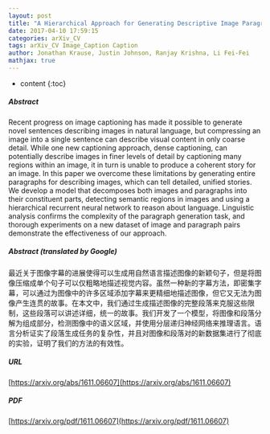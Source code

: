 ```yaml
---
layout: post
title: "A Hierarchical Approach for Generating Descriptive Image Paragraphs"
date: 2017-04-10 17:59:15
categories: arXiv_CV
tags: arXiv_CV Image_Caption Caption
author: Jonathan Krause, Justin Johnson, Ranjay Krishna, Li Fei-Fei
mathjax: true
---
```


* content
{:toc}

##### Abstract
Recent progress on image captioning has made it possible to generate novel sentences describing images in natural language, but compressing an image into a single sentence can describe visual content in only coarse detail. While one new captioning approach, dense captioning, can potentially describe images in finer levels of detail by captioning many regions within an image, it in turn is unable to produce a coherent story for an image. In this paper we overcome these limitations by generating entire paragraphs for describing images, which can tell detailed, unified stories. We develop a model that decomposes both images and paragraphs into their constituent parts, detecting semantic regions in images and using a hierarchical recurrent neural network to reason about language. Linguistic analysis confirms the complexity of the paragraph generation task, and thorough experiments on a new dataset of image and paragraph pairs demonstrate the effectiveness of our approach.

##### Abstract (translated by Google)
最近关于图像字幕的进展使得可以生成用自然语言描述图像的新颖句子，但是将图像压缩成单个句子可以仅粗略地描述视觉内容。虽然一种新的字幕方法，即密集字幕，可以通过为图像中的许多区域添加字幕来更精细地描述图像，但它又无法为图像产生连贯的故事。在本文中，我们通过生成描述图像的完整段落来克服这些限制，这些段落可以讲述详细，统一的故事。我们开发了一个模型，将图像和段落分解为组成部分，检测图像中的语义区域，并使用分层递归神经网络来推理语言。语言分析证实了段落生成任务的复杂性，并且对图像和段落对的新数据集进行了彻底的实验，证明了我们的方法的有效性。

##### URL
[https://arxiv.org/abs/1611.06607](https://arxiv.org/abs/1611.06607)

##### PDF
[https://arxiv.org/pdf/1611.06607](https://arxiv.org/pdf/1611.06607)

